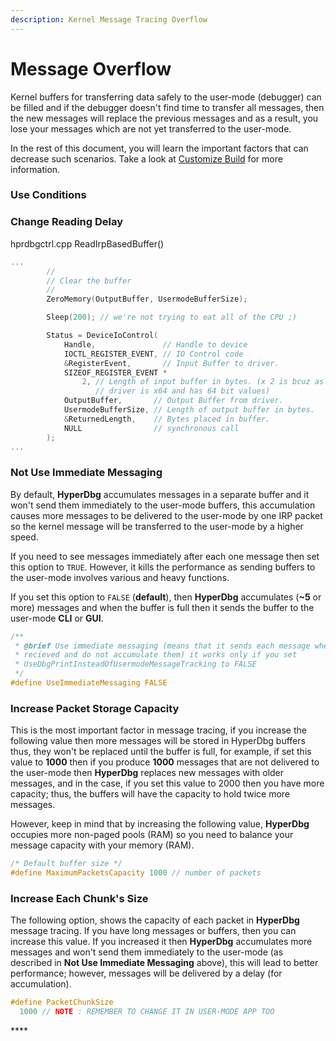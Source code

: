 ```yaml
---
description: Kernel Message Tracing Overflow
---
```


# Message Overflow

Kernel buffers for transferring data safely to the user-mode \(debugger\) can be filled and if the debugger doesn't find time to transfer all messages, then the new messages will replace the previous messages and as a result, you lose your messages which are not yet transferred to the user-mode. 

In the rest of this document, you will learn the important factors that can decrease such scenarios. Take a look at [Customize Build](https://docs.hyperdbg.com/tips-and-tricks/misc/customize-build) for more information.

### Use Conditions



### Change Reading Delay 

hprdbgctrl.cpp ReadIrpBasedBuffer\(\) 

```c
...
        //
        // Clear the buffer
        //
        ZeroMemory(OutputBuffer, UsermodeBufferSize);

        Sleep(200); // we're not trying to eat all of the CPU ;)

        Status = DeviceIoControl(
            Handle,               // Handle to device
            IOCTL_REGISTER_EVENT, // IO Control code
            &RegisterEvent,       // Input Buffer to driver.
            SIZEOF_REGISTER_EVENT *
                2, // Length of input buffer in bytes. (x 2 is bcuz as the
                   // driver is x64 and has 64 bit values)
            OutputBuffer,       // Output Buffer from driver.
            UsermodeBufferSize, // Length of output buffer in bytes.
            &ReturnedLength,    // Bytes placed in buffer.
            NULL                // synchronous call
        );
...
```

### Not Use Immediate Messaging

By default, **HyperDbg** accumulates messages in a separate buffer and it won't send them immediately to the user-mode buffers, this accumulation causes more messages to be delivered to the user-mode by one IRP packet so the kernel message will be transferred to the user-mode by a higher speed.

If you need to see messages immediately after each one message then set this option to `TRUE`. However, it kills the performance as sending buffers to the user-mode involves various and heavy functions.

If you set this option to `FALSE` \(**default**\), then **HyperDbg** accumulates \(**~5** or more\) messages and when the buffer is full then it sends the buffer to the user-mode **CLI** or **GUI**.

```c
/**
 * @brief Use immediate messaging (means that it sends each message when they
 * recieved and do not accumulate them) it works only if you set
 * UseDbgPrintInsteadOfUsermodeMessageTracking to FALSE
 */
#define UseImmediateMessaging FALSE
```

### Increase Packet Storage Capacity

This is the most important factor in message tracing, if you increase the following value then more messages will be stored in HyperDbg buffers thus, they won't be replaced until the buffer is full, for example, if set this value to **1000** then if you produce **1000** messages that are not delivered to the user-mode then **HyperDbg** replaces new messages with older messages, and in the case, if you set this value to 2000 then you have more capacity; thus, the buffers will have the capacity to hold twice more messages. 

However, keep in mind that by increasing the following value, **HyperDbg** occupies more non-paged pools \(RAM\) so you need to balance your message capacity with your memory \(RAM\). 

```c
/* Default buffer size */
#define MaximumPacketsCapacity 1000 // number of packets
```

### Increase Each Chunk's Size

The following option, shows the capacity of each packet in **HyperDbg** message tracing. If you have long messages or buffers, then you can increase this value. If you increased it then **HyperDbg** accumulates more messages and won't send them immediately to the user-mode \(as described in **Not Use Immediate Messaging** above\), this will lead to better performance; however, messages will be delivered by a delay \(for accumulation\). 

```c
#define PacketChunkSize                                                        \
  1000 // NOTE : REMEMBER TO CHANGE IT IN USER-MODE APP TOO
```

\*\*\*\*


